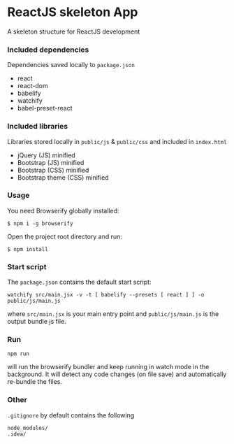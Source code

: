 # ReactJS skeleton App

 A skeleton structure for ReactJS development

### Included dependencies
Dependencies saved locally to ```package.json```
* react
* react-dom
* babelify
* watchify
* babel-preset-react

### Included libraries
Libraries stored locally in ```public/js``` & ```public/css``` and included in ```index.html```
- jQuery (JS) minified
- Bootstrap (JS) minified
- Bootstrap (CSS) minified
- Bootstrap theme (CSS) minified

### Usage
You need Browserify globally installed:

    $ npm i -g browserify

Open the project root directory and run:

    $ npm install

### Start script

The ```package.json``` contains the default start script:

    watchify src/main.jsx -v -t [ babelify --presets [ react ] ] -o public/js/main.js

where ```src/main.jsx``` is your main entry point and ```public/js/main.js``` is the output bundle js file.

### Run

    npm run

will run the browserify bundler and keep running in watch mode in the background.
It will detect any code changes (on file save) and automatically re-bundle the files.

### Other

```.gitignore``` by default contains the following

    node_modules/
    .idea/

